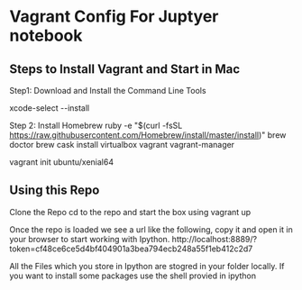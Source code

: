 # Vagrant Config For Juptyer notebook

## Steps to Install Vagrant and Start in Mac
Step1: Download and Install the Command Line Tools

xcode-select --install 

Step 2: Install Homebrew
ruby -e "$(curl -fsSL https://raw.githubusercontent.com/Homebrew/install/master/install)"
brew doctor
brew cask install virtualbox vagrant vagrant-manager

vagrant init ubuntu/xenial64

## Using this Repo
Clone the Repo 
cd to the repo and start the box using
vagrant up

Once the repo is loaded we see a url like the following, copy it and open it in your browser to start working with Ipython.
 http://localhost:8889/?token=cf48ce6ce5d4bf404901a3bea794ecb248a55f1eb412c2d7

All the Files which you store in Ipython are stogred in your folder locally.
If you want to install some packages use the shell provied in ipython
